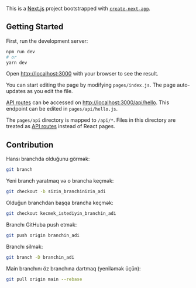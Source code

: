 This is a [Next.js](https://nextjs.org/) project bootstrapped with [`create-next-app`](https://github.com/vercel/next.js/tree/canary/packages/create-next-app).

## Getting Started

First, run the development server:

```bash
npm run dev
# or
yarn dev
```

Open [http://localhost:3000](http://localhost:3000) with your browser to see the result.

You can start editing the page by modifying `pages/index.js`. The page auto-updates as you edit the file.

[API routes](https://nextjs.org/docs/api-routes/introduction) can be accessed on [http://localhost:3000/api/hello](http://localhost:3000/api/hello). This endpoint can be edited in `pages/api/hello.js`.

The `pages/api` directory is mapped to `/api/*`. Files in this directory are treated as [API routes](https://nextjs.org/docs/api-routes/introduction) instead of React pages.

## Contribution

Hansı branchda olduğunu görmək:

```sh
git branch
```

Yeni branch yaratmaq və o brancha keçmək:

```sh
git checkout -b sizin_branchinizin_adi
```

Olduğun branchdan başqa brancha keçmək:

```sh
git checkout kecmek_istediyin_branchin_adi
```

Branchı GitHuba push etmək:

```sh
git push origin branchin_adi
```

Branchı silmək:

```sh
git branch -D branchin_adi
```

Main branchını öz branchına dartmaq (yeniləmək üçün):

```sh
git pull origin main --rebase
```
